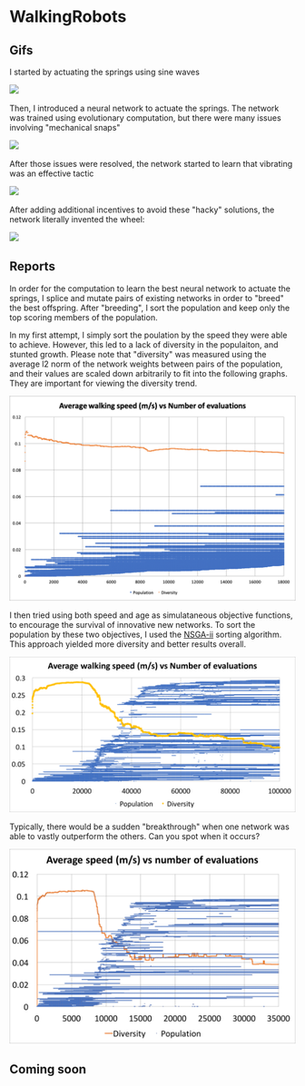 # WalkingRobots

## Gifs

I started by actuating the springs using sine waves

![](Oct-27-2018_13-28-55.gif)

Then, I introduced a neural network to actuate the springs. The network was trained using evolutionary computation, but there were many issues involving "mechanical snaps"

![](Oct-27-2018_13-30-46.gif)

After those issues were resolved, the network started to learn that vibrating was an effective tactic

![](Oct-27-2018_13-35-15.gif)

After adding additional incentives to avoid these "hacky" solutions, the network literally invented the wheel:

![](Oct-27-2018_13-38-08.gif)

## Reports

In order for the computation to learn the best neural network to actuate the springs, I splice and mutate pairs of existing networks in order to "breed" the best offspring. After "breeding", I sort the population and keep only the top scoring members of the population. 

In my first attempt, I simply sort the poulation by the speed they were able to achieve. However, this led to a lack of diversity in the populaiton, and stunted growth. Please note that "diversity" was measured using the average l2 norm of the network weights between pairs of the population, and their values are scaled down arbitrarily to fit into the following graphs. They are important for viewing the diversity trend.

![Screenshot](reg_sorted.png)

I then tried using both speed and age as simulataneous objective functions, to encourage the survival of innovative new networks. To sort the population by these two objectives, I used the [NSGA-ii](https://pdfs.semanticscholar.org/bcd2/9e88011498519269da020fb91b759f00d701.pdf) sorting algorithm. This approach yielded more diversity and better results overall.

![Screenshot](nsga.png)

Typically, there would be a sudden "breakthrough" when one network was able to vastly outperform the others. Can you spot when it occurs?

![Screenshot](breakthrough.png)

## Coming soon
